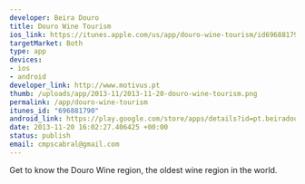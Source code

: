 ```yaml
--- 
developer: Beira Douro
title: Douro Wine Tourism
ios_link: https://itunes.apple.com/us/app/douro-wine-tourism/id696881790?ls=1%26mt=8
targetMarket: Both
type: app
devices: 
- ios
- android
developer_link: http://www.motivus.pt
thumb: /uploads/app/2013-11/2013-11-20-douro-wine-tourism.png
permalink: /app/douro-wine-tourism
itunes_id: "696881790"
android_link: https://play.google.com/store/apps/details?id=pt.beiradouro.dourowinetourism
date: 2013-11-20 16:02:27.406425 +00:00
status: publish
email: cmpscabral@gmail.com
---
```


Get to know the Douro Wine region, the oldest wine region in the world.
